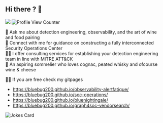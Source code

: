 ## Hi there ? 👋

![](https://api.visitorbadge.io/api/VisitorHit?user=OpenSourceTechie&repo=github-visitors-badge&countColor=%237B1E7A) ![Profile View Counter](https://komarev.com/ghpvc/?username=OpenSourceTechie) 

<!--
**open-source-techie/open-source-techie** is a ✨ _special_ ✨ repository because its `README.md` (this file) appears on your GitHub profile.

Here are some ideas to get you started:

- 🔭 I’m currently working on ...
- 🌱 I’m currently learning ...
- 👯 I’m looking to collaborate on ...
- 🤔 I’m looking for help with ...
- 💬 Ask me about ...
- 📫 How to reach me: ...
- 😄 Pronouns: ...
- ⚡ Fun fact: ...
-->

💬 Ask me about detection engineering, observability, and the art of wine and food pairing  
🔗 Connect with me for guidance on constructing a fully interconnected Security Operations Center  
💁🏽 I offer consulting services for establishing your detection engineering team in line with MITRE ATT&CK  
🔮 An aspiring sommelier who loves cognac, peated whisky and ofcourse wine & cheese

👨‍💻 If you are free check my gitpages
- https://bluebug200.github.io/observability-alertfatigue/
- https://bluebug200.github.io/soc-operations/
- https://bluebug200.github.io/bluenightingale/
- https://bluebug200.github.io/graph4soc-vendorsearch/

![Jokes Card](https://readme-jokes.vercel.app/api)

